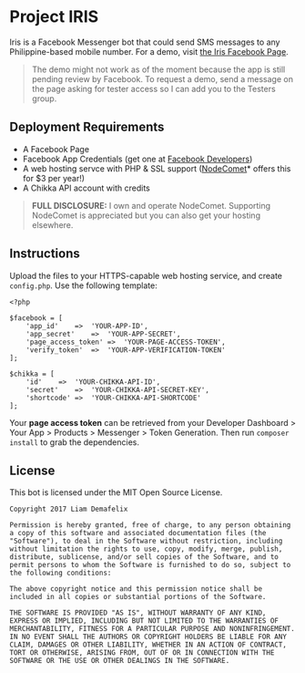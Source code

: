 # Project IRIS

Iris is a Facebook Messenger bot that could send SMS messages to any Philippine-based mobile number. For a demo, visit [the Iris Facebook Page](https://web.facebook.com/ProjectIrisMessenger/).

> The demo might not work as of the moment because the app is still pending review by Facebook. To request a demo, send a message on the page asking for tester access so I can add you to the Testers group.

## Deployment Requirements

* A Facebook Page
* Facebook App Credentials (get one at [Facebook Developers](https://developers.facebook.com/))
* A web hosting servce with PHP & SSL support ([NodeComet](https://nodecomet.com)* offers this for $3 per year!)
* A Chikka API account with credits

> **FULL DISCLOSURE:** I own and operate NodeComet. Supporting NodeComet is appreciated but you can also get your hosting elsewhere.

## Instructions

Upload the files to your HTTPS-capable web hosting service, and create `config.php`. Use the following template:

```
<?php

$facebook = [
    'app_id'    =>  'YOUR-APP-ID',
    'app_secret'    =>  'YOUR-APP-SECRET',
    'page_access_token' =>  'YOUR-PAGE-ACCESS-TOKEN',
    'verify_token'  =>  'YOUR-APP-VERIFICATION-TOKEN'
];

$chikka = [
    'id'    =>  'YOUR-CHIKKA-API-ID',
    'secret'    =>  'YOUR-CHIKKA-API-SECRET-KEY',
    'shortcode' =>  'YOUR-CHIKKA-API-SHORTCODE'
];
```

Your **page access token** can be retrieved from your Developer Dashboard > Your App > Products > Messenger > Token Generation. Then run `composer install` to grab the dependencies.

## License

This bot is licensed under the MIT Open Source License.

```
Copyright 2017 Liam Demafelix

Permission is hereby granted, free of charge, to any person obtaining a copy of this software and associated documentation files (the "Software"), to deal in the Software without restriction, including without limitation the rights to use, copy, modify, merge, publish, distribute, sublicense, and/or sell copies of the Software, and to permit persons to whom the Software is furnished to do so, subject to the following conditions:

The above copyright notice and this permission notice shall be included in all copies or substantial portions of the Software.

THE SOFTWARE IS PROVIDED "AS IS", WITHOUT WARRANTY OF ANY KIND, EXPRESS OR IMPLIED, INCLUDING BUT NOT LIMITED TO THE WARRANTIES OF MERCHANTABILITY, FITNESS FOR A PARTICULAR PURPOSE AND NONINFRINGEMENT. IN NO EVENT SHALL THE AUTHORS OR COPYRIGHT HOLDERS BE LIABLE FOR ANY CLAIM, DAMAGES OR OTHER LIABILITY, WHETHER IN AN ACTION OF CONTRACT, TORT OR OTHERWISE, ARISING FROM, OUT OF OR IN CONNECTION WITH THE SOFTWARE OR THE USE OR OTHER DEALINGS IN THE SOFTWARE.
```